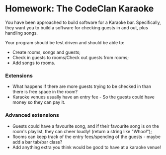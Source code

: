 # Homework: The CodeClan Karaoke

You have been approached to build software for a Karaoke bar. Specifically, they want you to build a software for checking guests in and out, plus handling songs.

Your program should be test driven and should be able to:
- Create rooms, songs and guests;
- Check in guests to rooms/Check out guests from rooms;
- Add songs to rooms.

### Extensions
- What happens if there are more guests trying to be checked in than there is free space in the room?
- Karaoke venues usually have an entry fee - So the guests could have money so they can pay it.

### Advanced extensions
- Guests could have a favourite song, and if their favourite song is on the room's playlist, they can cheer loudly! (return a string like "Whoo!");
- Rooms can keep track of the entry fees/spending of the guests - maybe add a bar tab/bar class?
- Add anything extra you think would be good to have at a karaoke venue!
